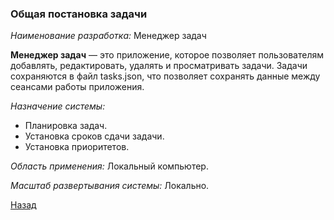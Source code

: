 ﻿### Общая постановка задачи

*Наименование разработка:* Менеджер задач

**Менеджер задач**  — это приложение, которое позволяет пользователям добавлять, редактировать, удалять и просматривать задачи. Задачи сохраняются в файл tasks.json, что позволяет сохранять данные между сеансами работы приложения.

*Назначение системы:*
- Планировка задач.
- Установка сроков сдачи задачи.
- Установка приоритетов.

*Область применения:* Локальный компьютер.

*Масштаб развертывания системы:* Локально.

[Назад](Контент.md)
